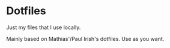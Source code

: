 # Dotfiles

Just my files that I use locally.

Mainly based on Mathias'/Paul Irish's dotfiles. Use as you want.
